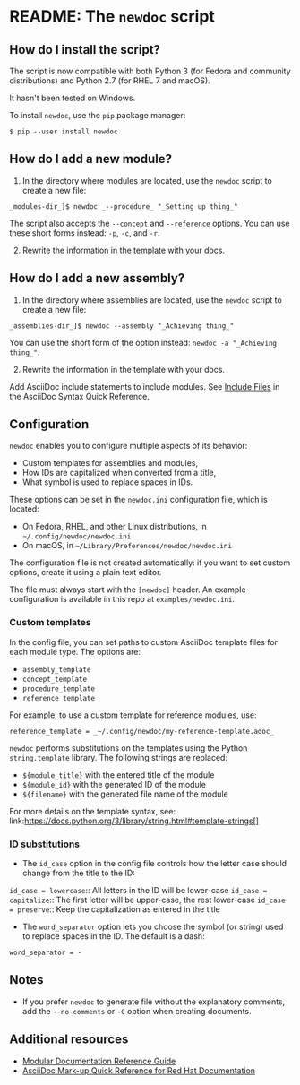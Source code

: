 # README: The `newdoc` script

## How do I install the script?

The script is now compatible with both Python 3 (for Fedora and community distributions) and Python 2.7 (for RHEL 7 and macOS).

It hasn't been tested on Windows.

To install `newdoc`, use the `pip` package manager:

```
$ pip --user install newdoc
```


## How do I add a new module?

1. In the directory where modules are located, use the `newdoc` script to create a new file:

```
_modules-dir_]$ newdoc _--procedure_ "_Setting up thing_"
```

The script also accepts the `--concept` and `--reference` options. You can use these short forms instead: `-p`, `-c`, and `-r`.

2. Rewrite the information in the template with your docs.

## How do I add a new assembly?

1. In the directory where assemblies are located, use the `newdoc` script to create a new file:

```
_assemblies-dir_]$ newdoc --assembly "_Achieving thing_"
```

You can use the short form of the option instead: `newdoc -a "_Achieving thing_"`.

2. Rewrite the information in the template with your docs.

Add AsciiDoc include statements to include modules. See [Include Files](https://asciidoctor.org/docs/asciidoc-syntax-quick-reference/#include-files) in the AsciiDoc Syntax Quick Reference.


## Configuration

`newdoc` enables you to configure multiple aspects of its behavior:

* Custom templates for assemblies and modules,
* How IDs are capitalized when converted from a title,
* What symbol is used to replace spaces in IDs.

These options can be set in the `newdoc.ini` configuration file, which is located:

* On Fedora, RHEL, and other Linux distributions, in `~/.config/newdoc/newdoc.ini`
* On macOS, in `~/Library/Preferences/newdoc/newdoc.ini`

The configuration file is not created automatically: if you want to set custom options, create it using a plain text editor.

The file must always start with the `[newdoc]` header. An example configuration is available in this repo at `examples/newdoc.ini`.


### Custom templates

In the config file, you can set paths to custom AsciiDoc template files for each module type. The options are:

* `assembly_template`
* `concept_template`
* `procedure_template`
* `reference_template`

For example, to use a custom template for reference modules, use:

```
reference_template = _~/.config/newdoc/my-reference-template.adoc_
```

`newdoc` performs substitutions on the templates using the Python `string.template` library. The following strings are replaced:

* `${module_title}` with the entered title of the module
* `${module_id}` with the generated ID of the module
* `${filename}` with the generated file name of the module

For more details on the template syntax, see: link:https://docs.python.org/3/library/string.html#template-strings[]


### ID substitutions

* The `id_case` option in the config file controls how the letter case should change from the title to the ID:

`id_case = lowercase`:: All letters in the ID will be lower-case
`id_case = capitalize`:: The first letter will be upper-case, the rest lower-case
`id_case = preserve`:: Keep the capitalization as entered in the title

* The `word_separator` option lets you choose the symbol (or string) used to replace spaces in the ID. The default is a dash:

```
word_separator = -
```

## Notes

* If you prefer `newdoc` to generate file without the explanatory comments, add the `--no-comments` or `-C` option when creating documents.


## Additional resources

* [Modular Documentation Reference Guide](https://redhat-documentation.github.io/modular-docs/)
* [AsciiDoc Mark-up Quick Reference for Red Hat Documentation](https://redhat-documentation.github.io/asciidoc-markup-conventions/)

